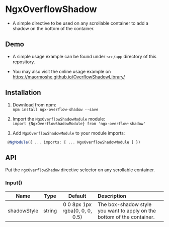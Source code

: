 # NgxOverflowShadow

- A simple directive to be used on any scrollable container to add a shadow on the bottom of the container.

## Demo

- A simple usage example can be found under `src/app` directory of this repository.

- You may also visit the online usage example on https://maormoshe.github.io/OverflowShadowLibrary/

## Installation

1. Download from npm:  
`npm install ngx-overflow-shadow --save`

2. Import the `NgxOverflowShadowModule` module:    
`import {NgxOverflowShadowModule} from 'ngx-overflow-shadow'`

3. Add `NgxOverflowShadowModule` to your module imports:  
```ts
 @NgModule({ ... imports: [ ... NgxOverflowShadowModule ] })
 ```

## API

Put the `ngxOverflowShadow` directive selector on any scrollable container.

### Input()

| Name           | Type       | Default                          | Description                                                           |
|----------------|:----------:|:--------------------------------:|:----------------------------------------------------------------------|
| shadowStyle    | string     | 0 0 8px 1px rgba(0, 0, 0, 0.5)   | The box-shadow style you want to apply on the bottom of the container.|

